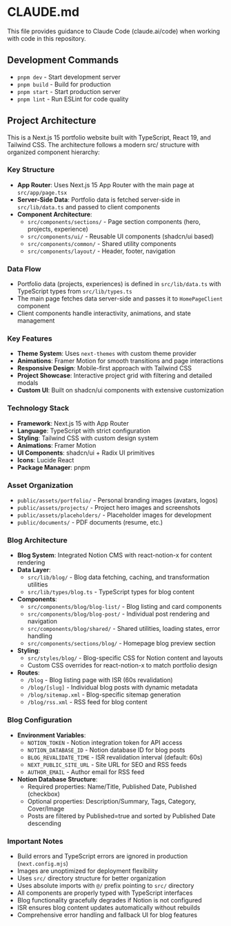 # CLAUDE.md

This file provides guidance to Claude Code (claude.ai/code) when working with code in this repository.

## Development Commands

- `pnpm dev` - Start development server
- `pnpm build` - Build for production
- `pnpm start` - Start production server
- `pnpm lint` - Run ESLint for code quality

## Project Architecture

This is a Next.js 15 portfolio website built with TypeScript, React 19, and Tailwind CSS. The architecture follows a modern src/ structure with organized component hierarchy:

### Key Structure
- **App Router**: Uses Next.js 15 App Router with the main page at `src/app/page.tsx`
- **Server-Side Data**: Portfolio data is fetched server-side in `src/lib/data.ts` and passed to client components
- **Component Architecture**: 
  - `src/components/sections/` - Page section components (hero, projects, experience)
  - `src/components/ui/` - Reusable UI components (shadcn/ui based)
  - `src/components/common/` - Shared utility components
  - `src/components/layout/` - Header, footer, navigation

### Data Flow
- Portfolio data (projects, experiences) is defined in `src/lib/data.ts` with TypeScript types from `src/lib/types.ts`
- The main page fetches data server-side and passes it to `HomePageClient` component
- Client components handle interactivity, animations, and state management

### Key Features
- **Theme System**: Uses `next-themes` with custom theme provider
- **Animations**: Framer Motion for smooth transitions and page interactions
- **Responsive Design**: Mobile-first approach with Tailwind CSS
- **Project Showcase**: Interactive project grid with filtering and detailed modals
- **Custom UI**: Built on shadcn/ui components with extensive customization

### Technology Stack
- **Framework**: Next.js 15 with App Router
- **Language**: TypeScript with strict configuration
- **Styling**: Tailwind CSS with custom design system
- **Animations**: Framer Motion
- **UI Components**: shadcn/ui + Radix UI primitives
- **Icons**: Lucide React
- **Package Manager**: pnpm

### Asset Organization
- `public/assets/portfolio/` - Personal branding images (avatars, logos)
- `public/assets/projects/` - Project hero images and screenshots
- `public/assets/placeholders/` - Placeholder images for development
- `public/documents/` - PDF documents (resume, etc.)

### Blog Architecture
- **Blog System**: Integrated Notion CMS with react-notion-x for content rendering
- **Data Layer**: 
  - `src/lib/blog/` - Blog data fetching, caching, and transformation utilities
  - `src/lib/types/blog.ts` - TypeScript types for blog content
- **Components**: 
  - `src/components/blog/blog-list/` - Blog listing and card components
  - `src/components/blog/blog-post/` - Individual post rendering and navigation
  - `src/components/blog/shared/` - Shared utilities, loading states, error handling
  - `src/components/sections/blog/` - Homepage blog preview section
- **Styling**: 
  - `src/styles/blog/` - Blog-specific CSS for Notion content and layouts
  - Custom CSS overrides for react-notion-x to match portfolio design
- **Routes**: 
  - `/blog` - Blog listing page with ISR (60s revalidation)
  - `/blog/[slug]` - Individual blog posts with dynamic metadata
  - `/blog/sitemap.xml` - Blog-specific sitemap generation
  - `/blog/rss.xml` - RSS feed for blog content

### Blog Configuration
- **Environment Variables**:
  - `NOTION_TOKEN` - Notion integration token for API access
  - `NOTION_DATABASE_ID` - Notion database ID for blog posts
  - `BLOG_REVALIDATE_TIME` - ISR revalidation interval (default: 60s)
  - `NEXT_PUBLIC_SITE_URL` - Site URL for SEO and RSS feeds
  - `AUTHOR_EMAIL` - Author email for RSS feed
- **Notion Database Structure**:
  - Required properties: Name/Title, Published Date, Published (checkbox)
  - Optional properties: Description/Summary, Tags, Category, Cover/Image
  - Posts are filtered by Published=true and sorted by Published Date descending

### Important Notes
- Build errors and TypeScript errors are ignored in production (`next.config.mjs`)
- Images are unoptimized for deployment flexibility
- Uses `src/` directory structure for better organization
- Uses absolute imports with `@/` prefix pointing to `src/` directory
- All components are properly typed with TypeScript interfaces
- Blog functionality gracefully degrades if Notion is not configured
- ISR ensures blog content updates automatically without rebuilds
- Comprehensive error handling and fallback UI for blog features